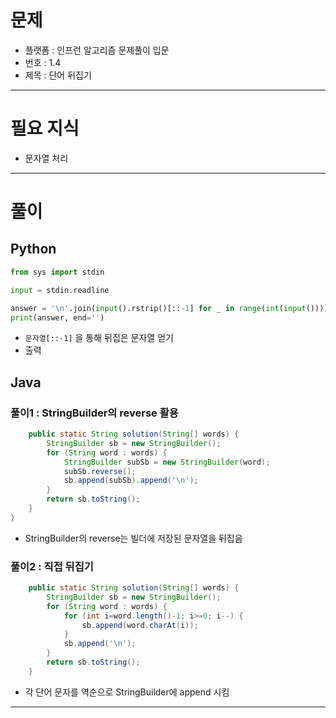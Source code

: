 # 문제
- 플랫폼 : 인프런 알고리즘 문제풀이 입문
- 번호 : 1.4
- 제목 : 단어 뒤집기

---

# 필요 지식
- 문자열 처리

---

# 풀이
## Python
```python
from sys import stdin

input = stdin.readline

answer = '\n'.join(input().rstrip()[::-1] for _ in range(int(input())))
print(answer, end='')
```
- `문자열[::-1]` 을 통해 뒤집은 문자열 얻기
- 출력

## Java
### 풀이1 : StringBuilder의 reverse 활용
```java
    public static String solution(String[] words) {
        StringBuilder sb = new StringBuilder();
        for (String word : words) {
            StringBuilder subSb = new StringBuilder(word);
            subSb.reverse();
            sb.append(subSb).append('\n');
        }
        return sb.toString();
    }
}

```
- StringBuilder의 reverse는 빌더에 저장된 문자열을 뒤집음

### 풀이2 : 직접 뒤집기
```java
    public static String solution(String[] words) {
        StringBuilder sb = new StringBuilder();
        for (String word : words) {
            for (int i=word.length()-1; i>=0; i--) {
                sb.append(word.charAt(i));
            }
            sb.append('\n');
        }
        return sb.toString();
    }
```
- 각 단어 문자를 역순으로 StringBuilder에 append 시킴

---
